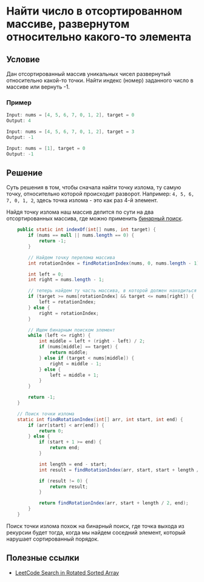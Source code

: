 # Найти число в отсортированном массиве, развернутом относительно какого-то элемента

## Условие

Дан отсортированный массив уникальных чисел развернутый относительно какой-то точки.
Найти индекс (номер) заданного число в массиве или вернуть -1.

### Пример

```java
Input: nums = [4, 5, 6, 7, 0, 1, 2], target = 0
Output: 4

Input: nums = [4, 5, 6, 7, 0, 1, 2], target = 3
Output: -1

Input: nums = [1], target = 0
Output: -1
```

## Решение

Суть решения в том, чтобы сначала найти точку излома, ту самую точку, относительно которой происходит разворот.
Например: `4, 5, 6, 7, 0, 1, 2`, здесь точка излома - это как раз 4-й элемент.

Найдя точку излома наш массив делится по сути на два отсортированных массива, где можно применить [бинарный поиск](../../algorithms/search/binary.md).

```java
    public static int indexOf(int[] nums, int target) {
        if (nums == null || nums.length == 0) {
            return -1;
        }

        // Найдем точку перелома массива
        int rotationIndex = findRotationIndex(nums, 0, nums.length - 1);

        int left = 0;
        int right = nums.length - 1;

        // теперь найдем ту часть массива, в которой должен находиться искомый элемент
        if (target >= nums[rotationIndex] && target <= nums[right]) {
            left = rotationIndex;
        } else {
            right = rotationIndex;
        }

        // Ищем бинарным поиском элемент
        while (left <= right) {
            int middle = left + (right - left) / 2;
            if (nums[middle] == target) {
                return middle;
            } else if (target < nums[middle]) {
                right = middle - 1;
            } else {
                left = middle + 1;
            }
        }

        return -1;
    }

    // Поиск точки излома
    static int findRotationIndex(int[] arr, int start, int end) {
        if (arr[start] < arr[end]) {
            return 0;
        } else {
            if (start + 1 >= end) {
                return end;
            }

            int length = end - start;
            int result = findRotationIndex(arr, start, start + length / 2);

            if (result != 0) {
                return result;
            }

            return findRotationIndex(arr, start + length / 2, end);
        }
    }
```

Поиск точки излома похож на бинарный поиск, где точка выхода из рекурсии будет тогда, когда мы найдем соседний элемент, который нарушает сортированный порядок.

## Полезные ссылки

* [LeetCode Search in Rotated Sorted Array](https://leetcode.com/problems/search-in-rotated-sorted-array/)

